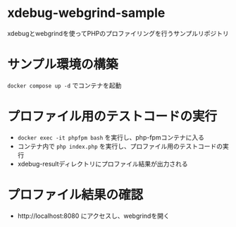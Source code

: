 # xdebug-webgrind-sample

xdebugとwebgrindを使ってPHPのプロファイリングを行うサンプルリポジトリ

# サンプル環境の構築

`docker compose up -d` でコンテナを起動

# プロファイル用のテストコードの実行
- `docker exec -it phpfpm bash` を実行し、php-fpmコンテナに入る
- コンテナ内で `php index.php` を実行し、プロファイル用のテストコードの実行
- xdebug-resultディレクトリにプロファイル結果が出力される

# プロファイル結果の確認
- http://localhost:8080 にアクセスし、webgrindを開く